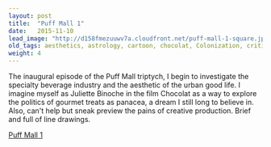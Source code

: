 ```yaml
---
layout: post
title:  "Puff Mall 1"
date:   2015-11-10
lead_image: "http://d158fmezuuwv7a.cloudfront.net/puff-mall-1-square.jpg"
old_tags: aesthetics, astrology, cartoon, chocolat, Colonization, critique, domesticity, drawing, experiment, experimental fiction, fad, food allergy, health food, herb school, herbalism, literature, longevity, New Narrative, performativity, pizza, puff mall, specialty coffee
weight: 4
---
```

The inaugural episode of the Puff Mall triptych, I begin to investigate the specialty beverage industry and the aesthetic of the urban good life. I imagine myself as Juliette Binoche in the film Chocolat as a way to explore the politics of gourmet treats as panacea, a dream I still long to believe in. Also, can't help but sneak preview the pains of creative production. Brief and full of line drawings.

[Puff Mall 1](http://d158fmezuuwv7a.cloudfront.net/puff-mall-1.pdf)